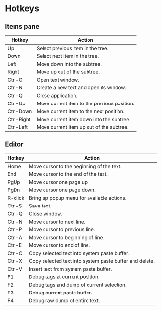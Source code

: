 # Hotkeys

## Items pane

| Hotkey     | Action                                  |
| ---------- | --------------------------------------- |
| Up         | Select previous item in the tree.   |
| Down       | Select next item in the tree.       |
| Left       | Move down into the subtree.             |
| Right      | Move up out of the subtree.             |
| Ctrl-O     | Open text window. |
| Ctrl-N     | Create a new text and open its window. |
| Ctrl-Q     | Close application.                       |
| Ctrl-Up    | Move current item to the previous position. |
| Ctrl-Down  | Move current item to the next position. |
| Ctrl-Right | Move current item down into the subtree. |
| Ctrl-Left  | Move current item up out of the subtree. |



## Editor

| Hotkey  | Action                                    |
| ------- | ---------------------------------------------------- |
| Home    | Move cursor to the beginning of the text. |
| End     | Move cursor to the end of the text.       |
| PgUp    | Move cursor one page up                   |
| PgDn    | Move cursor one page down.                |
| R-click | Bring up popup menu for available actions. |
| Ctrl-S  | Save text.                                |
| Ctrl-Q  | Close window.                             |
| Ctrl-N  | Move cursor to next line.                 |
| Ctrl-P  | Move cursor to previous line.             |
| Ctrl-A  | Move cursor to beginning of line.         |
| Ctrl-E  | Move cursor to end of line.               |
| Ctrl-C  | Copy selected text into system paste buffer. |
| Ctrl-X  | Copy selected text into system paste buffer and delete. |
| Ctrl-V  | Insert text from system paste buffer.     |
| F1      | Debug tags at current position.           |
| F2      | Debug tags and dump of current selection.   |
| F3      | Debug current paste buffer.               |
| F4      | Debug raw dump of entire text.            |
